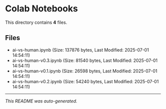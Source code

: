 # Colab Notebooks

This directory contains **4** files.

## Files

- ai-vs-human.ipynb (Size: 137876 bytes, Last Modified: 2025-07-01 14:54:11)
- ai-vs-human-v0.3.ipynb (Size: 81540 bytes, Last Modified: 2025-07-01 14:54:11)
- ai-vs-human-v0.1.ipynb (Size: 26598 bytes, Last Modified: 2025-07-01 14:54:11)
- ai-vs-human-v0.2.ipynb (Size: 54240 bytes, Last Modified: 2025-07-01 14:54:11)

---
*This README was auto-generated.*
